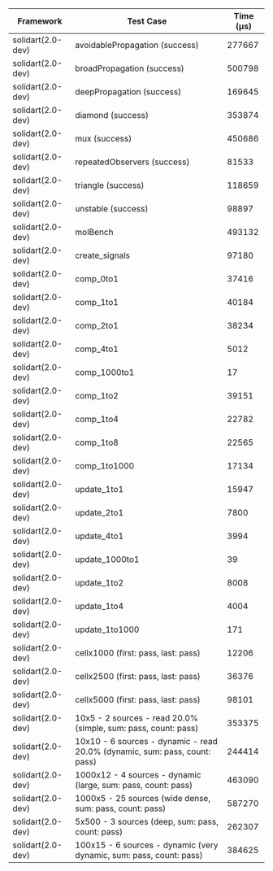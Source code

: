 | Framework | Test Case | Time (μs) |
| --- | --- | --- |
| solidart(2.0-dev) | avoidablePropagation (success) | 277667 |
| solidart(2.0-dev) | broadPropagation (success) | 500798 |
| solidart(2.0-dev) | deepPropagation (success) | 169645 |
| solidart(2.0-dev) | diamond (success) | 353874 |
| solidart(2.0-dev) | mux (success) | 450686 |
| solidart(2.0-dev) | repeatedObservers (success) | 81533 |
| solidart(2.0-dev) | triangle (success) | 118659 |
| solidart(2.0-dev) | unstable (success) | 98897 |
| solidart(2.0-dev) | molBench | 493132 |
| solidart(2.0-dev) | create_signals | 97180 |
| solidart(2.0-dev) | comp_0to1 | 37416 |
| solidart(2.0-dev) | comp_1to1 | 40184 |
| solidart(2.0-dev) | comp_2to1 | 38234 |
| solidart(2.0-dev) | comp_4to1 | 5012 |
| solidart(2.0-dev) | comp_1000to1 | 17 |
| solidart(2.0-dev) | comp_1to2 | 39151 |
| solidart(2.0-dev) | comp_1to4 | 22782 |
| solidart(2.0-dev) | comp_1to8 | 22565 |
| solidart(2.0-dev) | comp_1to1000 | 17134 |
| solidart(2.0-dev) | update_1to1 | 15947 |
| solidart(2.0-dev) | update_2to1 | 7800 |
| solidart(2.0-dev) | update_4to1 | 3994 |
| solidart(2.0-dev) | update_1000to1 | 39 |
| solidart(2.0-dev) | update_1to2 | 8008 |
| solidart(2.0-dev) | update_1to4 | 4004 |
| solidart(2.0-dev) | update_1to1000 | 171 |
| solidart(2.0-dev) | cellx1000 (first: pass, last: pass) | 12206 |
| solidart(2.0-dev) | cellx2500 (first: pass, last: pass) | 36376 |
| solidart(2.0-dev) | cellx5000 (first: pass, last: pass) | 98101 |
| solidart(2.0-dev) | 10x5 - 2 sources - read 20.0% (simple, sum: pass, count: pass) | 353375 |
| solidart(2.0-dev) | 10x10 - 6 sources - dynamic - read 20.0% (dynamic, sum: pass, count: pass) | 244414 |
| solidart(2.0-dev) | 1000x12 - 4 sources - dynamic (large, sum: pass, count: pass) | 463090 |
| solidart(2.0-dev) | 1000x5 - 25 sources (wide dense, sum: pass, count: pass) | 587270 |
| solidart(2.0-dev) | 5x500 - 3 sources (deep, sum: pass, count: pass) | 262307 |
| solidart(2.0-dev) | 100x15 - 6 sources - dynamic (very dynamic, sum: pass, count: pass) | 384625 |
